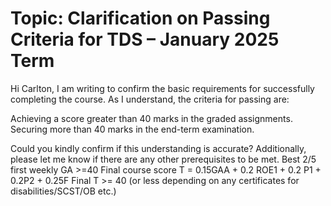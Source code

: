 # Topic: Clarification on Passing Criteria for TDS – January 2025 Term

Hi Carlton,
I am writing to confirm the basic requirements for successfully completing the course.
As I understand, the criteria for passing are:

Achieving a score greater than 40 marks in the graded assignments.
Securing more than 40 marks in the end-term examination.

Could you kindly confirm if this understanding is accurate? Additionally, please let me know if there are any other prerequisites to be met.
Best 2/5 first weekly GA &gt;=40
Final course score T = 0.15GAA + 0.2 ROE1 + 0.2 P1 + 0.2P2 + 0.25F
Final T &gt;= 40 (or less depending on any certificates for disabilities/SCST/OB etc.)